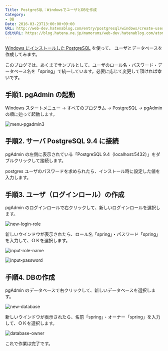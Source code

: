 ```yaml
---
Title: PostgreSQL：WindowsでユーザとDBを作成
Category:
- DB
Date: 2016-03-23T13:00:00+09:00
URL: http://web-dev.hatenablog.com/entry/postgresql/windows/create-user-db
EditURL: https://blog.hatena.ne.jp/mamorums/web-dev.hatenablog.com/atom/entry/10328749687178954315
---
```


[Windows にインストールした PostgreSQL](/entry/postgres/windows/install) を使って、
ユーザとデータベースを作成してみます。

このブログでは、あくまでサンプルとして、ユーザのロール名・パスワード・データベース名を「spring」で統一しています。必要に応じて変更して頂ければ幸いです。


## 手順1. pgAdmin の起動
Windows スタートメニュー → すべてのプログラム → PostgreSQL → pgAdmin の順に辿って起動します。

![menu-pgadmin3](http://cdn-ak.f.st-hatena.com/images/fotolife/m/mamorums/20160813/20160813195232.png)


## 手順2. サーバ PostgreSQL 9.4 に接続
pgAdmin の左側に表示されている「PostgreSQL 9.4（localhost:5432）」をダブルクリックして接続します。

postgres ユーザのパスワードを求められたら、インストール時に設定した値を入力します。


## 手順3. ユーザ（ログインロール）の作成
pgAdmin のログインロールで右クリックして、新しいログインロールを選択します。

![new-login-role](http://cdn-ak.f.st-hatena.com/images/fotolife/m/mamorums/20160813/20160813195233.png)

新しいウインドウが表示されたら、ロール名「spring」・パスワード「spring」を入力して、ＯＫを選択します。

![input-role-name](http://cdn-ak.f.st-hatena.com/images/fotolife/m/mamorums/20160813/20160813195234.png)

![input-password](http://cdn-ak.f.st-hatena.com/images/fotolife/m/mamorums/20160813/20160813195235.png)


## 手順4. DBの作成
pgAdmin のデータベースで右クリックして、新しいデータベースを選択します。

![new-database](http://cdn-ak.f.st-hatena.com/images/fotolife/m/mamorums/20160813/20160813195236.png)

新しいウインドウが表示されたら、名前「spring」・オーナー「spring」を入力して、ＯＫを選択します。

![database-owner](http://cdn-ak.f.st-hatena.com/images/fotolife/m/mamorums/20160813/20160813195237.png)

これで作業は完了です。
